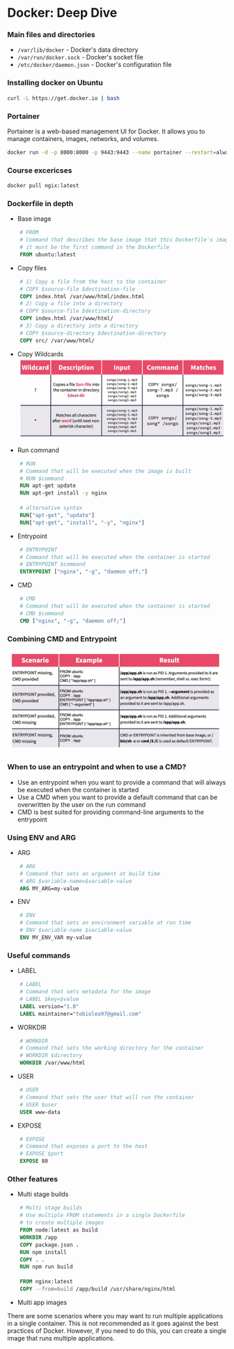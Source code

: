 # Docker: Deep Dive

### Main files and directories

- `/var/lib/docker` - Docker's data directory
- `/var/run/docker.sock` - Docker's socket file
- `/etc/docker/daemon.json` - Docker's configuration file

### Installing docker on Ubuntu

```bash
curl -L https://get.docker.io | bash
```

### Portainer

Portainer is a web-based management UI for Docker. It allows you to manage containers, images, networks, and volumes.

```bash
docker run -d -p 8000:8000 -p 9443:9443 --name portainer --restart=always -v /var/run/docker.sock:/var/run/docker.sock -v portainer_data:/data portainer/portainer-ce:latest
```

### Course excericses

```bash
docker pull ngix:latest

```

### Dockerfile in depth
- Base image
```Dockerfile
    # FROM
    # Command that describes the base image that this Dockerfile's image will be created from
    # it must be the first command in the Dockerfile
    FROM ubuntu:latest
```

- Copy files
```Dockerfile
    # 1) Copy a file from the host to the container
    # COPY $source-file $destination-file
    COPY index.html /var/www/html/index.html
    # 2) Copy a file into a directory
    # COPY $source-file $destination-directory
    COPY index.html /var/www/html/
    # 3) Copy a directory into a directory
    # COPY $source-directory $destination-directory
    COPY src/ /var/www/html/
```

- Copy Wildcards
![wildcards](images/copy-wildcards.png)


- Run command
```Dockerfile
    # RUN
    # Command that will be executed when the image is built
    # RUN $command
    RUN apt-get update
    RUN apt-get install -y nginx
    
    # alternative syntax
    RUN["apt-get", "update"]
    RUN["apt-get", "install", "-y", "nginx"]
```

- Entrypoint
```Dockerfile
    # ENTRYPOINT
    # Command that will be executed when the container is started
    # ENTRYPOINT $command
    ENTRYPOINT ["nginx", "-g", "daemon off;"]
```

- CMD
```Dockerfile
    # CMD
    # Command that will be executed when the container is started
    # CMD $command
    CMD ["nginx", "-g", "daemon off;"]
```

### Combining CMD and Entrypoint

![CMD and Entrypoing](images/entry-point-and-cmd-combinations.png)

### When to use an entrypoint and when to use a CMD?

- Use an entrypoint when you want to provide a command that will always be executed when the container is started
- Use a CMD when you want to provide a default command that can be overwritten by the user on the run command
- CMD is best suited for providing command-line arguments to the entrypoint

### Using ENV and ARG

- ARG
```Dockerfile
    # ARG
    # Command that sets an argument at build time
    # ARG $variable-name=$variable-value
    ARG MY_ARG=my-value
```

- ENV
```Dockerfile
    # ENV
    # Command that sets an environment variable at run time
    # ENV $variable-name $variable-value
    ENV MY_ENV_VAR my-value
```

### Useful commands

- LABEL
```Dockerfile
    # LABEL
    # Command that sets metadata for the image
    # LABEL $key=$value
    LABEL version="1.0"
    LABEL maintainer="tobiolea97@gmail.com"
```

- WORKDIR
```Dockerfile
    # WORKDIR
    # Command that sets the working directory for the container
    # WORKDIR $directory
    WORKDIR /var/www/html
```

- USER
```Dockerfile
    # USER
    # Command that sets the user that will run the container
    # USER $user
    USER www-data
```

- EXPOSE
```Dockerfile
    # EXPOSE
    # Command that exposes a port to the host
    # EXPOSE $port
    EXPOSE 80
```


### Other features

- Multi stage builds
```Dockerfile
    # Multi stage builds
    # Use multiple FROM statements in a single Dockerfile
    # to create multiple images
    FROM node:latest as build
    WORKDIR /app
    COPY package.json .
    RUN npm install
    COPY . .
    RUN npm run build

    FROM nginx:latest
    COPY --from=build /app/build /usr/share/nginx/html
```

- Multi app images

There are some scenarios where you may want to run multiple applications in a single container. This is not recommended as it goes against the best practices of Docker. However, if you need to do this, you can create a single image that runs multiple applications.


